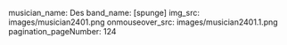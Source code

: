 musician_name: Des
band_name: [spunge]
img_src: images/musician2401.png
onmouseover_src: images/musician2401.1.png
pagination_pageNumber: 124